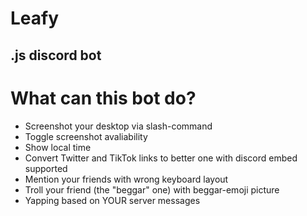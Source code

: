 # Leafy

## .js discord bot

# What can this bot do?

- Screenshot your desktop via slash-command
- Toggle screenshot avaliability
- Show local time
- Convert Twitter and TikTok links to better one with discord embed supported
- Mention your friends with wrong keyboard layout
- Troll your friend (the "beggar" one) with beggar-emoji picture
- Yapping based on YOUR server messages
